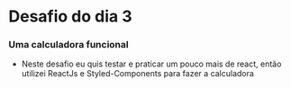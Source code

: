# Desafio do dia 3

### Uma calculadora funcional

- Neste desafio eu quis testar e praticar um pouco mais de react, então utilizei ReactJs e Styled-Components para fazer a calculadora 